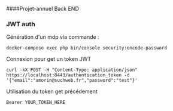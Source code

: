 ####Projet-annuel Back END

### JWT auth

Génération d'un mdp via commande : 
```
docker-compose exec php bin/console security:encode-password
```
Connexion pour get un token JWT
```
curl -kX POST -H "Content-Type: application/json" https://localhost:8443/authentication_token -d '{"email":"amorin@suchweb.fr","password":"test"}'
```
Utilisation du token get précédement
```
Bearer YOUR_TOKEN_HERE
```
